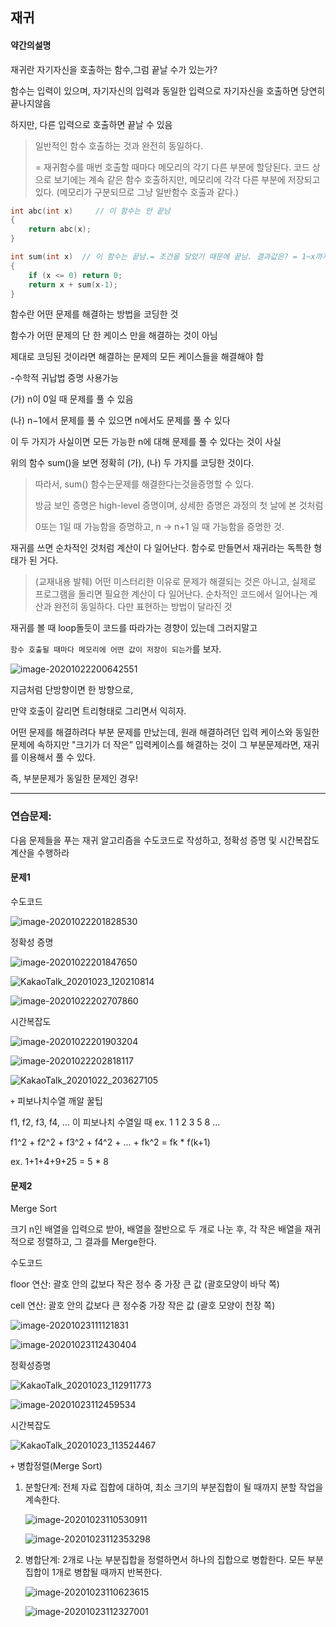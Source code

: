 ## 재귀



#### 약간의설명

재귀란 자기자신을 호출하는 함수,그럼 끝날 수가 있는가?

함수는 입력이 있으며, 자기자신의 입력과 동일한 입력으로 자기자신을 호출하면 당연히 끝나지않음

하지만, 다른 입력으로 호출하면 끝날 수 있음 

> 일반적인 함수 호출하는 것과 완전히 동일하다.
>
> = 재귀함수를 매번 호출할 때마다 메모리의 각기 다른 부분에 할당된다. 코드 상으로 보기에는 계속 같은 함수 호출하지만, 메모리에 각각 다른 부분에 저장되고 있다. (메모리가 구분되므로 그냥 일반함수 호출과 같다.)

```c++
int abc(int x)     // 이 함수는 안 끝남
{
    return abc(x);
}

int sum(int x)  // 이 함수는 끝남.= 조건을 달았기 때문에 끝남. 결과값은? = 1~x까지의 합
{
    if (x <= 0) return 0;
    return x + sum(x-1);
}
```



함수란 어떤 문제를 해결하는 방법을 코딩한 것

함수가 어떤 문제의 단 한 케이스 만을 해결하는 것이 아님

제대로 코딩된 것이라면 해결하는 문제의 모든 케이스들을 해결해야 함





-수학적 귀납법 증명 사용가능

(가) n이 0일 때 문제를 풀 수 있음

(나) n−1에서 문제를 풀 수 있으면 n에서도 문제를 풀 수 있다

이 두 가지가 사실이면 모든 가능한 n에 대해 문제를 풀 수 있다는 것이 사실



위의 함수 sum()을 보면 정확히 (가), (나) 두 가지를 코딩한 것이다.

> 따라서, sum() 함수는문제를 해결한다는것을증명할 수 있다.
>
> 방금 보인 증명은 high-level 증명이며, 상세한 증명은 과정의 첫 날에 본 것처럼
>
> 0또는 1일 때 가능함을 증명하고, n -> n+1 일 때 가능함을 증명한 것.



재귀를 쓰면 순차적인 것처럼 계산이 다 일어난다. 함수로 만들면서 재귀라는 독특한 형태가 된 거다.

> (교재내용 발췌) 어떤 미스터리한 이유로 문제가 해결되는 것은 아니고, 실제로 프로그램을 돌리면 필요한 계산이 다 일어난다. 순차적인 코드에서 일어나는 계산과 완전히 동일하다. 다만 표현하는 방법이 달라진 것



재귀를 볼 때 loop돌듯이 코드를 따라가는 경향이 있는데 그러지말고

`함수 호출될 때마다 메모리에 어떤 값이 저장이 되는가`를 보자.

![image-20201022200642551](images/image059.png)

지금처럼 단방향이면 한 방향으로,

만약 호출이 갈리면 트리형태로 그리면서 익히자.



어떤 문제를 해결하려다 부분 문제를 만났는데, 원래 해결하려던 입력 케이스와 동일한 문제에 속하지만 "크기가 더 작은” 입력케이스를 해결하는 것이 그 부분문제라면, 재귀를 이용해서 풀 수 있다.

즉, 부분문제가 동일한 문제인 경우!



----------

### 연습문제: 

다음 문제들을 푸는 재귀 알고리즘을 수도코드로 작성하고, 정확성 증명 및 시간복잡도 계산을 수행하라



#### 문제1

수도코드

![image-20201022201828530](images/image060.png)



정확성 증명

![image-20201022201847650](images/image061.png)

![KakaoTalk_20201023_120210814](images/image083.png)

![image-20201022202707860](images/image063.png)



시간복잡도

![image-20201022201903204](images/image062.png)

![image-20201022202818117](images/image064.png)

![KakaoTalk_20201022_203627105](images/image065.png)



`+` 피보나치수열 깨알 꿀팁

f1, f2, f3, f4, ... 이 피보나치 수열일 때 ex. 1 1 2 3 5 8 ... 

f1^2 + f2^2 + f3^2 + f4^2 + ... + fk^2 = fk * f(k+1)

ex. 1+1+4+9+25 = 5 * 8



#### 문제2

Merge Sort

크기 n인 배열을 입력으로 받아, 배열을 절반으로 두 개로 나눈 후, 각 작은 배열을 재귀적으로 정렬하고, 그 결과를 Merge한다.



수도코드

floor 연산: 괄호 안의 값보다 작은 정수 중 가장 큰 값 (괄호모양이 바닥 쪽)

cell 연산: 괄호 안의 값보다 큰 정수중 가장 작은 값 (괄호 모양이 천장 쪽)

![image-20201023111121831](images/image075.png)

![image-20201023112430404](images/image078.png)



정확성증명

![KakaoTalk_20201023_112911773](images/image080.png)

![image-20201023112459534](images/image079.png)



시간복잡도

![KakaoTalk_20201023_113524467](images/image081.png)



`+` 병합정렬(Merge Sort)

1. 분할단계: 전체 자료 집합에 대하여, 최소 크기의 부분집합이 될 때까지 분할 작업을 계속한다.

   ![image-20201023110530911](images/image073.png)

   ![image-20201023112353298](images/image077.png)

   

2. 병합단계: 2개로 나눈 부분집합을 정렬하면서 하나의 집합으로 병합한다. 모든 부분집합이 1개로 병합될 때까지 반복한다.

   ![image-20201023110623615](images/image074.png)

   ![image-20201023112327001](images/image076.png)

   

